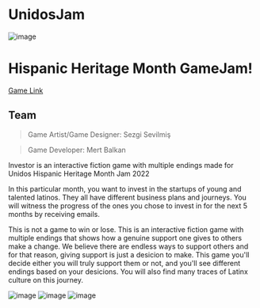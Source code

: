 # UnidosJam

![image](https://user-images.githubusercontent.com/43827959/194671013-ed3f9e50-7505-47a0-a532-9ec0df705983.png)


<h1> Hispanic Heritage Month GameJam! </h1>
<a href = "https://sezg.itch.io/investor"> Game Link </a>

<h2> Team </h2>

> Game Artist/Game Designer: Sezgi Sevilmiş

> Game Developer: Mert Balkan



Investor is an interactive fiction game with multiple endings made for Unidos Hispanic Heritage Month Jam 2022

In this particular month, you want to invest in the startups of young and talented latinos. They all have different business plans and journeys. You will witness the progress of the ones you chose to invest in for the next 5 months by receiving emails. 

This is not a game to win or lose. This is an interactive fiction game with multiple endings that shows how a genuine support one gives to others make a change. We believe there are endless ways to support others and for that reason, giving support is just a desicion to make. This game you'll decide either you will truly support them or not, and you'll see different endings based on your desicions. You will also find many traces of Latinx culture on this journey.

![image](https://user-images.githubusercontent.com/43827959/194671074-e505dddf-6313-4096-bc6f-2378b4473e6b.png)
![image](https://user-images.githubusercontent.com/43827959/194671086-bfecc871-c854-4740-aa65-05f50090180a.png)
![image](https://user-images.githubusercontent.com/43827959/194671094-6d7558d1-6238-4d4b-9423-e8ba64287f90.png)

